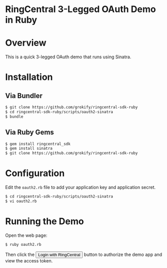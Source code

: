 RingCentral 3-Legged OAuth Demo in Ruby
=======================================

# Overview

This is a quick 3-legged OAuth demo that runs using Sinatra.

# Installation

## Via Bundler

```bash
$ git clone https://github.com/grokify/ringcentral-sdk-ruby
$ cd ringcentral-sdk-ruby/scripts/oauth2-sinatra
$ bundle
```

## Via Ruby Gems

```bash
$ gem install ringcentral_sdk
$ gem install sinatra
$ git clone https://github.com/grokify/ringcentral-sdk-ruby
```

# Configuration

Edit the `oauth2.rb` file to add your application key and application secret.

```bash
$ cd ringcentral-sdk-ruby/scripts/oauth2-sinatra
$ vi oauth2.rb
```

# Running the Demo

Open the web page:

```bash
$ ruby oauth2.rb
```

Then click the <input type="button" value="Login with RingCentral"> button to authorize the demo app and view the access token.